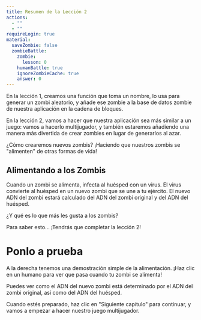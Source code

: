 ```yaml
---
title: Resumen de la Lección 2
actions:
  - ""
  - ""
requireLogin: true
material:
  saveZombie: false
  zombieBattle:
    zombie:
      lesson: 0
    humanBattle: true
    ignoreZombieCache: true
    answer: 0
---
```


En la lección 1, creamos una función que toma un nombre, lo usa para generar un zombi aleatorio, y añade ese zombie a la base de datos zombie de nuestra aplicación en la cadena de bloques.

En la lección 2, vamos a hacer que nuestra aplicación sea más similar a un juego: vamos a hacerlo multijugador, y también estaremos añadiendo una manera más divertida de crear zombies en lugar de generarlos al azar.

¿Cómo crearemos nuevos zombis? ¡Haciendo que nuestros zombis se "alimenten" de otras formas de vida!

## Alimentando a los Zombis

Cuando un zombi se alimenta, infecta al huésped con un virus. El virus convierte al huésped en un nuevo zombi que se une a tu ejército. El nuevo ADN del zombi estará calculado del ADN del zombi original y del ADN del huésped.

¿Y qué es lo que más les gusta a los zombis?

Para saber esto... ¡Tendrás que completar la lección 2!

# Ponlo a prueba

A la derecha tenemos una demostración simple de la alimentación. ¡Haz clic en un humano para ver que pasa cuando tu zombi se alimenta!

Puedes ver como el ADN del nuevo zombi está determinado por el ADN del zombi original, así como del ADN del huésped.

Cuando estés preparado, haz clic en "Siguiente capítulo" para continuar, y vamos a empezar a hacer nuestro juego multijugador.
